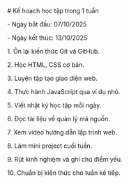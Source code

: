 \# Kế hoạch học tập trong 1 tuần

\- Ngày bắt đầu: 07/10/2025

\- Ngày kết thúc: 13/10/2025



1\. Ôn lại kiến thức Git và GitHub.

2\. Học HTML, CSS cơ bản.

3\. Luyện tập tạo giao diện web.

4\. Thực hành JavaScript qua ví dụ nhỏ.

5\. Viết nhật ký học tập mỗi ngày.

6\. Đọc tài liệu về quản lý mã nguồn.

7\. Xem video hướng dẫn lập trình web.

8\. Làm mini project cuối tuần.

9\. Rút kinh nghiệm và ghi chú điểm yếu.

10\. Chuẩn bị kiến thức cho tuần kế tiếp.



